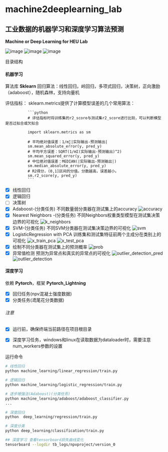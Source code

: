# machine2deeplearning_lab
##  工业数据的机器学习和深度学习算法预测

**Machine or Deep Learning for HEU Lab**

![image](https://github.com/jinxianwei/CloudImg/assets/81373517/c08e2c56-179c-4568-8eeb-ae0047103c04)
![image](https://github.com/jinxianwei/CloudImg/assets/81373517/ddbe8b3e-02a5-42a9-8bb9-d53cb3792ce0)
![image](https://github.com/jinxianwei/CloudImg/assets/81373517/c452fb0b-675a-4ff0-b537-04af7506b1fe)

目录结构

#### 机器学习
算法库 **Sklearn**
回归算法：线性回归，岭回归，多项式回归，决策树，正向激励（adaboost），随机森林，支持向量机

评估指标：
       sklearn.metrics提供了计算模型误差的几个常用算法：

              ```python
              # 评估指标时将训练集的r2_score与测试集r2_score进行比较，可以判断模型是否过拟合或欠拟合
              
              import sklearn.metrics as sm

              # 平均绝对值误差：1/m∑|实际输出-预测输出|
              sm.mean_absolute_error(y, pred_y)
              # 平均平方误差：SQRT(1/mΣ(实际输出-预测输出)^2)
              sm.mean_squared_error(y, pred_y)
              # 中位绝对值误差：MEDIAN(|实际输出-预测输出|)
              sm.median_absolute_error(y, pred_y)
              # R2得分，(0,1]区间的分值。分数越高，误差越小。
              sm.r2_score(y, pred_y)
              ```


- [x] 线性回归
- [x] 逻辑回归
- [ ] 决策树
- [x] Adaboost-(分类任务)
不同数量弱分类器在测试集上的accuracy
![accuracy](https://github.com/jinxianwei/CloudImg/assets/81373517/3c4c7afa-2e5e-4679-8852-81302ea6045a)
- [x] Nearest Neighbors -(分类任务)
不同Neighbors权重类型模型在测试集决策边界的可视化
![k_neighbors](https://github.com/jinxianwei/CloudImg/assets/81373517/4b25b680-c883-48e2-9846-357959fe7363)
- [x] SVM-(分类任务)
不同SVM分类器在测试集决策边界的可视化
![svm](https://github.com/jinxianwei/CloudImg/assets/81373517/2a154234-ba2a-45d8-88ef-0ea4bd59cabf)
- [x] LogisticRegression with PCA
训练集和测试集特征前两个主成分在类别上的可视化
![x_train_pca](https://github.com/jinxianwei/CloudImg/assets/81373517/00878756-df1f-4e64-a04b-213371fda10b)
![x_test_pca](https://github.com/jinxianwei/CloudImg/assets/81373517/d14fa1de-e5bf-46f2-8707-91d86bb2be21)
- [x] 绘制不同分类器在测试集上的预测概率
![prob](https://github.com/jinxianwei/CloudImg/assets/81373517/b498966e-64c9-4c3f-88db-8ff114d29ec8)
- [x] 异常值检测
预测为异常点和真实的异常点的可视化
![outlier_detection_pred](https://github.com/jinxianwei/CloudImg/assets/81373517/0975ce3d-b0bc-41b3-ba28-9b9d7464fbe6)
![outlier_detection](https://github.com/jinxianwei/CloudImg/assets/81373517/09efcfd2-866f-4f9d-b0db-f6988a7855e1)

#### 深度学习
依赖 **Pytorch**，框架 **Pytorch_Lightning**
- [x] 回归任务(npv混凝土强度数据)
- [x] 分类任务(鸢尾花分类数据)

###### 注意
- [x]  运行前，确保终端当前路径在项目根目录

- [x]  深度学习任务，windows和linux在读取数据为dataloader时，需要注意num_workers参数的设置

运行命令
```bash
# 线性回归
python machine_learning/linear_regression/train.py

# 逻辑回归
python machine_learning/logistic_regression/train.py

# 逐步增强法(Adaboost)(分类任务)
python machine_learning/adaboost/adaboost_classifier.py
...

# 深度回归
python  deep_learning/regression/train.py

# 深度分类
python deep_learning/classification/train.py

## 深度学习 查看tensorboard损失曲线变化
tensorboard --logdir tb_logs/npvproject/version_0
```
